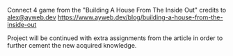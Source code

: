 Connect 4 game from the "Building A House From The Inside Out" credits to alex@ayweb.dev
https://www.ayweb.dev/blog/building-a-house-from-the-inside-out

Project will be continued with extra assignments from the article in order to further cement the new acquired knowledge.